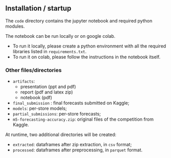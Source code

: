 ## Installation / startup

The `code` directory contains the jupyter notebook and required python modules.

The notebook can be run locally or on google colab.
- To run it locally, please create a python environment with all the required libraries listed in `requirements.txt`.
- To run it on colab, please follow the instructions in the notebook itself.

### Other files/directories 
- `artifacts`: 
  - presentation (ppt and pdf)
  - report (pdf and latex zip)
  - notebook (pdf)
- `final_submission` : final forecasts submitted on Kaggle;
- `models`: per-store models;
- `partial_submissions`: per-store forecasts;
- `m5-forecasting-accuracy.zip`: original files of the competition from Kaggle.

At runtime, two additional directories will be created:
- `extracted`: dataframes after zip extraction, in `csv` format;
- `processed`: dataframes after preprocessing, in `parquet` format.

 


